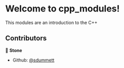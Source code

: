 # Welcome to cpp_modules!

This modules are an introduction to the C++

## Contributors

👤 **Stone**

* Github: [@sdummett](https://github.com/sdummett)

